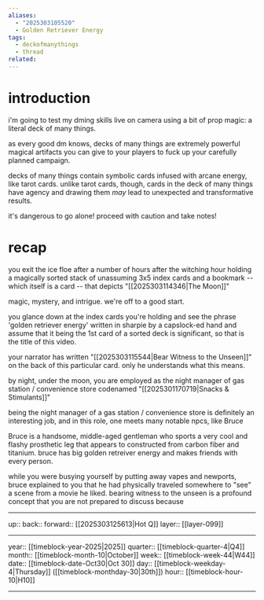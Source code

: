 ```yaml
---
aliases:
  - "2025303105520"
  - Golden Retriever Energy
tags:
  - deckofmanythings
  - thread
related:
---
```

# introduction

i'm going to test my dming skills live on camera using a bit of prop magic: a literal deck of many things.

as every good dm knows, decks of many things are extremely powerful magical artifacts you can give to your players to fuck up your carefully planned campaign.

decks of many things contain symbolic cards infused with arcane energy, like tarot cards. unlike tarot cards, though, cards in the deck of many things have agency and drawing them *may* lead to unexpected and transformative results.

it's dangerous to go alone! proceed with caution and take notes!

# recap

you exit the ice floe after a number of hours after the witching hour holding a magically sorted stack of unassuming 3x5 index cards and a bookmark -- which itself is a card -- that depicts "[[2025303114346|The Moon]]"

magic, mystery, and intrigue. we're off to a good start.

you glance down at the index cards you're holding and see the phrase 'golden retriever energy' written in sharpie by a capslock-ed hand and assume that it being the 1st card of a sorted deck is significant, so that is the title of this video.

your narrator has written "[[2025303115544|Bear Witness to the Unseen]]" on the back of this particular card. only he understands what this means.

by night, under the moon, you are employed as the night manager of gas station / convenience store codenamed "[[2025301170719|Snacks & Stimulants]]"

being the night manager of a gas station / convenience store is definitely an interesting job, and in this role, one meets many notable npcs, like Bruce

Bruce is a handsome, middle-aged gentleman who sports a very cool and flashy prosthetic leg that appears to constructed from carbon fiber and titanium. bruce has big golden retreiver energy and makes friends with every person.

while you were busying yourself by putting away vapes and newports, bruce explained to you that he had physically traveled somewhere to "see" a scene from a movie he liked. bearing witness to the unseen is a profound concept that you are not prepared to discuss because 

***

up:: 
back:: 
forward:: [[2025303125613|Hot Q]]
layer:: [[layer-099]]

***

year:: [[timeblock-year-2025|2025]]
quarter:: [[timeblock-quarter-4|Q4]]
month:: [[timeblock-month-10|October]]
week:: [[timeblock-week-44|W44]]
date:: [[timeblock-date-Oct30|Oct 30]]
day:: [[timeblock-weekday-4|Thursday]] ([[timeblock-monthday-30|30th]])
hour:: [[timeblock-hour-10|H10]]

***
